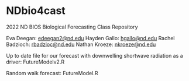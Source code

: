 # NDbio4cast
2022 ND BIOS Biological Forecasting Class Repository

Eva Deegan: edeegan2@nd.edu
Hayden Gallo: hgallo@nd.edu 
Rachel Badzioch: rbadzioc@nd.edu 
Nathan Kroeze: nkroeze@nd.edu


Up to date file for our forecast with downwelling shortwave radiation as a driver: FutureModelv2.R

Random walk forecast: FutureModel.R
